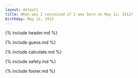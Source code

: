```yaml
---
layout: default
title: When was I conceived if I was born on May 12, 1912?
birthday: May 12, 1912
---
```


{% include header.md %}

{% include guess.md %}

{% include calculate.md %}

{% include safety.md %}

{% include footer.md %}



